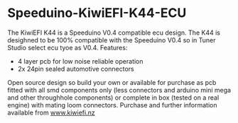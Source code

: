 # Speeduino-KiwiEFI-K44-ECU
The KiwiEFI K44 is a Speeduino V0.4 compatible ecu design.
The K44 is desighned to be 100% compatible with the Speeduino V0.4 so in Tuner Studio select ecu tyoe as V0.4.
Features:
- 4 layer pcb for low noise reliable operation
- 2x 24pin sealed automotive connectors

Open source design so build your own or available for purchase as pcb fitted with all smd components only (less connectors and arduino mini mega and other throughhole components) or complete in box (tested on a real engine) with mating loom connectors.
Purchase and further information available from www.kiwiefi.nz 

